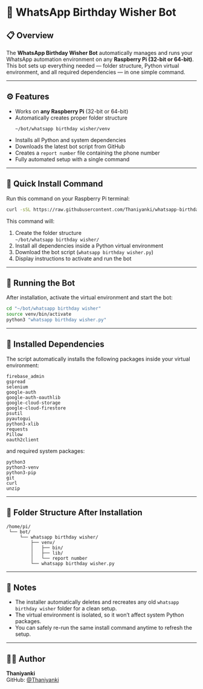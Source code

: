 # 🤖 WhatsApp Birthday Wisher Bot

## 📋 Overview
The **WhatsApp Birthday Wisher Bot** automatically manages and runs your WhatsApp automation environment on any **Raspberry Pi (32-bit or 64-bit)**.  
This bot sets up everything needed — folder structure, Python virtual environment, and all required dependencies — in one simple command.

---

## ⚙️ Features
- Works on **any Raspberry Pi** (32-bit or 64-bit)
- Automatically creates proper folder structure  
  ```
  ~/bot/whatsapp birthday wisher/venv
  ```
- Installs all Python and system dependencies
- Downloads the latest bot script from GitHub
- Creates a `report number` file containing the phone number
- Fully automated setup with a single command

---

## 🚀 Quick Install Command

Run this command on your Raspberry Pi terminal:

```bash
curl -sSL https://raw.githubusercontent.com/Thaniyanki/whatsapp-birthday-wisher/main/whtsapp%20birthday%20wisher.sh | bash
```

This command will:
1. Create the folder structure  
   `~/bot/whatsapp birthday wisher/`
2. Install all dependencies inside a Python virtual environment  
3. Download the bot script (`whatsapp birthday wisher.py`)
4. Display instructions to activate and run the bot

---

## 🐍 Running the Bot

After installation, activate the virtual environment and start the bot:

```bash
cd "~/bot/whatsapp birthday wisher"
source venv/bin/activate
python3 "whatsapp birthday wisher.py"
```

---

## 🧩 Installed Dependencies

The script automatically installs the following packages inside your virtual environment:

```
firebase_admin
gspread
selenium
google-auth
google-auth-oauthlib
google-cloud-storage
google-cloud-firestore
psutil
pyautogui
python3-xlib
requests
Pillow
oauth2client
```

and required system packages:
```
python3
python3-venv
python3-pip
git
curl
unzip
```

---

## 📁 Folder Structure After Installation

```
/home/pi/
 └── bot/
     └── whatsapp birthday wisher/
         ├── venv/
         │   ├── bin/
         │   ├── lib/
         │   └── report number
         └── whatsapp birthday wisher.py
```

---

## 🧠 Notes
- The installer automatically deletes and recreates any old `whatsapp birthday wisher` folder for a clean setup.
- The virtual environment is isolated, so it won’t affect system Python packages.
- You can safely re-run the same install command anytime to refresh the setup.

---

## 🧑‍💻 Author
**Thaniyanki**  
GitHub: [@Thaniyanki](https://github.com/Thaniyanki)
